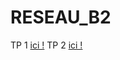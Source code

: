 # RESEAU_B2

TP 1 [ici !](https://github.com/FlorianLeveil/RESEAU_B2/blob/master/TP-1.md)
TP 2 [ici !](https://github.com/FlorianLeveil/RESEAU_B2/blob/master/TP-2.md)
